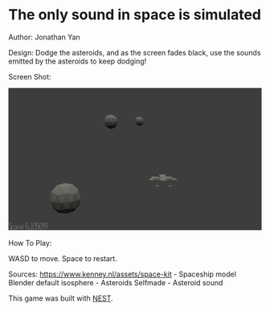 # The only sound in space is simulated

Author: Jonathan Yan

Design: Dodge the asteroids, and as the screen fades black, use the sounds emitted by the asteroids to keep dodging!

Screen Shot:

![Screen Shot](screenshot.png)

How To Play:

WASD to move. Space to restart.

Sources:
https://www.kenney.nl/assets/space-kit - Spaceship model
Blender default isosphere - Asteroids
Selfmade - Asteroid sound

This game was built with [NEST](NEST.md).

